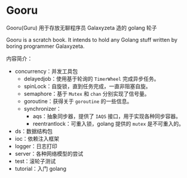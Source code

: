 # Gooru

Gooru(Guru) 用于存放无聊程序员 Galaxyzeta 造的 golang 轮子

Gooru is a scratch book. It intends to hold any Golang stuff written by boring programmer Galaxyzeta.

内容简介：

- concurrency：并发工具包
	- delayedjob：使用基于轮询的 `TimerWheel` 完成异步任务。
	- spinLock：自旋锁，直到任务完成，一直非阻塞自旋。
	- semaphore：基于 `Mutex` 和 `chan` 分别实现了信号量。
	- goroutine：获得关于 `goroutine` 的一些信息。
	- synchronizer：
		- aqs：抽象同步器，提供了 `IAQS` 接口，用于实现各种同步容器。
		- reentrantlock：可重入锁，golang 提供的 `mutex` 是不可重入的。
- ds：数据结构包
- ioc：依赖注入框架
- logger：日志打印
- server：各种网络模型的尝试
- test：滚轮子测试
- tutorial：入门 golang